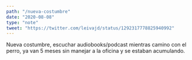 ```yaml
---
path: "/nueva-costumbre"
date: "2020-08-08"
type: "note"
tweet: "https://twitter.com/leivajd/status/1292317778825940992"
---
```


Nueva costumbre, escuchar audiobooks/podcast mientras camino con el perro, ya van 5 meses sin manejar a la oficina y se estaban acumulando.
